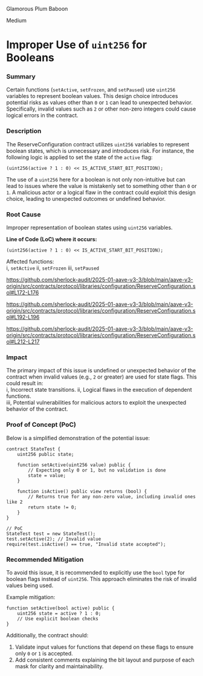 Glamorous Plum Baboon

Medium

# Improper Use of `uint256` for Booleans

### **Summary**  
Certain functions (`setActive`, `setFrozen`, and `setPaused`) use `uint256` variables to represent boolean values. This design choice introduces potential risks as values other than `0` or `1` can lead to unexpected behavior. Specifically, invalid values such as `2` or other non-zero integers could cause logical errors in the contract.  


### **Description**  
The ReserveConfiguration contract utilizes `uint256` variables to represent boolean states, which is unnecessary and introduces risk. For instance, the following logic is applied to set the state of the `active` flag:  
```solidity
(uint256(active ? 1 : 0) << IS_ACTIVE_START_BIT_POSITION);
```
The use of a `uint256` here for a boolean is not only non-intuitive but can lead to issues where the value is mistakenly set to something other than `0` or `1`. A malicious actor or a logical flaw in the contract could exploit this design choice, leading to unexpected outcomes or undefined behavior.


### **Root Cause**  
Improper representation of boolean states using `uint256` variables.  

**Line of Code (LoC) where it occurs:**  
```solidity
(uint256(active ? 1 : 0) << IS_ACTIVE_START_BIT_POSITION);
```

Affected functions:  
i, `setActive`
ii, `setFrozen`
iii,  `setPaused`

https://github.com/sherlock-audit/2025-01-aave-v3-3/blob/main/aave-v3-origin/src/contracts/protocol/libraries/configuration/ReserveConfiguration.sol#L172-L176

https://github.com/sherlock-audit/2025-01-aave-v3-3/blob/main/aave-v3-origin/src/contracts/protocol/libraries/configuration/ReserveConfiguration.sol#L192-L196

https://github.com/sherlock-audit/2025-01-aave-v3-3/blob/main/aave-v3-origin/src/contracts/protocol/libraries/configuration/ReserveConfiguration.sol#L212-L217


### **Impact**  
The primary impact of this issue is undefined or unexpected behavior of the contract when invalid values (e.g., `2` or greater) are used for state flags. This could result in:  
i, Incorrect state transitions.
ii,  Logical flaws in the execution of dependent functions.  
iii, Potential vulnerabilities for malicious actors to exploit the unexpected behavior of the contract.  


### **Proof of Concept (PoC)**  
Below is a simplified demonstration of the potential issue:  
```solidity
contract StateTest {
    uint256 public state;

    function setActive(uint256 value) public {
        // Expecting only 0 or 1, but no validation is done
        state = value;
    }

    function isActive() public view returns (bool) {
        // Returns true for any non-zero value, including invalid ones like 2
        return state != 0;
    }
}

// PoC
StateTest test = new StateTest();
test.setActive(2); // Invalid value
require(test.isActive() == true, "Invalid state accepted");
```


### **Recommended Mitigation**  
To avoid this issue, it is recommended to explicitly use the `bool` type for boolean flags instead of `uint256`. This approach eliminates the risk of invalid values being used.  

Example mitigation:  
```solidity
function setActive(bool active) public {
    uint256 state = active ? 1 : 0;
    // Use explicit boolean checks
}
```

Additionally, the contract should:  
1. Validate input values for functions that depend on these flags to ensure only `0` or `1` is accepted.  
2. Add consistent comments explaining the bit layout and purpose of each mask for clarity and maintainability.